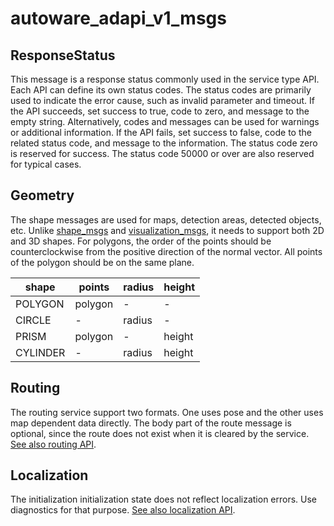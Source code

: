 # autoware_adapi_v1_msgs

## ResponseStatus

This message is a response status commonly used in the service type API. Each API can define its own status codes.
The status codes are primarily used to indicate the error cause, such as invalid parameter and timeout.
If the API succeeds, set success to true, code to zero, and message to the empty string.
Alternatively, codes and messages can be used for warnings or additional information.
If the API fails, set success to false, code to the related status code, and message to the information.
The status code zero is reserved for success. The status code 50000 or over are also reserved for typical cases.

## Geometry

The shape messages are used for maps, detection areas, detected objects, etc.
Unlike [shape_msgs][shape_msgs] and [visualization_msgs][visualization_msgs], it needs to support both 2D and 3D shapes.
For polygons, the order of the points should be counterclockwise from the positive direction of the normal vector.
All points of the polygon should be on the same plane.

| shape    | points  | radius | height |
| -------- | ------- | ------ | ------ |
| POLYGON  | polygon | -      | -      |
| CIRCLE   | -       | radius | -      |
| PRISM    | polygon | -      | height |
| CYLINDER | -       | radius | height |


## Routing

The routing service support two formats. One uses pose and the other uses map dependent data directly.
The body part of the route message is optional, since the route does not exist when it is cleared by the service.
[See also routing API][api-routing].

## Localization

The initialization initialization state does not reflect localization errors. Use diagnostics for that purpose.
[See also localization API][api-localization].

<!-- link -->

[api-localization]: https://autowarefoundation.github.io/autoware-documentation/main/design/autoware-interfaces/ad-api/list/api/localization/
[api-routing]: https://autowarefoundation.github.io/autoware-documentation/main/design/autoware-interfaces/ad-api/list/api/routing/

[shape_msgs]: https://github.com/ros2/common_interfaces/tree/rolling/shape_msgs
[visualization_msgs]: https://github.com/ros2/common_interfaces/tree/rolling/visualization_msgs

